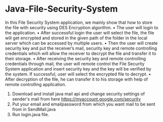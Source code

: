 # Java-File-Security-System
In this File Security System application, we mainly show that how to store the file with security using DES Encryption algorithm.
•	The user will login to the application.
•	After successful login the user will select the file, the file will get encrypted and stored in the given path of the folder in the local server which can be accessed by multiple users.
•	Then the user will create security key and put the receiver’s mail, security key and remote controlling credentials which will allow the receiver to decrypt the file and transfer it to their storage.
•	After receiving the security key and remote controlling credentials through mail, the user will remote control the File Security System application and insert security key and the key will be verified by the system. If successful, user will select the encrypted file to decrypt.
•	After decryption of the file, he can transfer it to his storage with help of remote controlling application.

1. Download and install java mail api and change security settings of sender's mail from here https://myaccount.google.com/security
2. Put your email and emailpassword from which you want mail to be sent from in SendMail.java 
3. Run login.java file.
